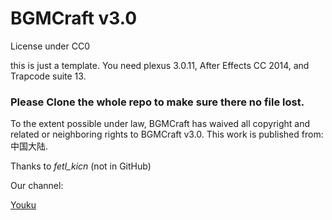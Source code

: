 # BGMCraft v3.0

License under CC0

this is just a template. You need plexus 3.0.11, After Effects CC 2014, and Trapcode suite 13.

### Please Clone the whole repo to make sure there no file lost.
To the extent possible under law, BGMCraft has waived all copyright and related or neighboring rights to BGMCraft v3.0. This work is published from: 中国大陆.

Thanks to *fetl_kicn* (not in GitHub)

Our channel:

[Youku](http://i.youku.com/BGMCraft)
